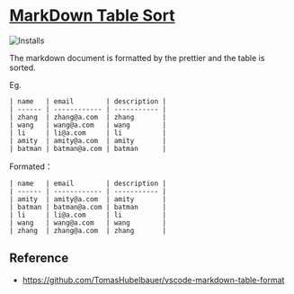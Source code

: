# [MarkDown Table Sort](https://marketplace.visualstudio.com/items?itemName=simonguo.vscode-markdown-table-sort)

![Installs](https://vsmarketplacebadge.apphb.com/installs-short/simonguo.vscode-markdown-table-sort.svg)

The markdown document is formatted by the prettier and the table is sorted.



Eg.

```
| name   | email        | description |
| ------ | ------------ | ----------- |
| zhang  | zhang@a.com  | zhang       |
| wang   | wang@a.com   | wang        |
| li     | li@a.com     | li          |
| amity  | amity@a.com  | amity       |
| batman | batman@a.com | batman      |
```

Formated：

```
| name   | email        | description |
| ------ | ------------ | ----------- |
| amity  | amity@a.com  | amity       |
| batman | batman@a.com | batman      |
| li     | li@a.com     | li          |
| wang   | wang@a.com   | wang        |
| zhang  | zhang@a.com  | zhang       |
```



## Reference

- https://github.com/TomasHubelbauer/vscode-markdown-table-format
